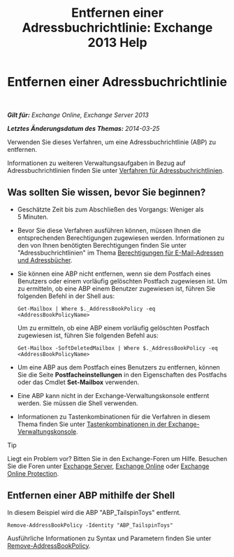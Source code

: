 ﻿---
title: 'Entfernen einer Adressbuchrichtlinie: Exchange 2013 Help'
TOCTitle: Entfernen einer Adressbuchrichtlinie
ms:assetid: c20c6f82-2f75-4116-9be1-c5af10113f71
ms:mtpsurl: https://technet.microsoft.com/de-de/library/Hh529946(v=EXCHG.150)
ms:contentKeyID: 50476644
ms.date: 04/24/2018
mtps_version: v=EXCHG.150
ms.translationtype: HT
---

# Entfernen einer Adressbuchrichtlinie

 

_**Gilt für:** Exchange Online, Exchange Server 2013_

_**Letztes Änderungsdatum des Themas:** 2014-03-25_

Verwenden Sie dieses Verfahren, um eine Adressbuchrichtlinie (ABP) zu entfernen.

Informationen zu weiteren Verwaltungsaufgaben in Bezug auf Adressbuchrichtlinien finden Sie unter [Verfahren für Adressbuchrichtlinien](address-book-policy-procedures-exchange-2013-help.md).

## Was sollten Sie wissen, bevor Sie beginnen?

  - Geschätzte Zeit bis zum Abschließen des Vorgangs: Weniger als 5 Minuten.

  - Bevor Sie diese Verfahren ausführen können, müssen Ihnen die entsprechenden Berechtigungen zugewiesen werden. Informationen zu den von Ihnen benötigten Berechtigungen finden Sie unter "Adressbuchrichtlinien" im Thema [Berechtigungen für E-Mail-Adressen und Adressbücher](email-address-and-address-book-permissions-exchange-2013-help.md).

  - Sie können eine ABP nicht entfernen, wenn sie dem Postfach eines Benutzers oder einem vorläufig gelöschten Postfach zugewiesen ist. Um zu ermitteln, ob eine ABP einem Benutzer zugewiesen ist, führen Sie folgenden Befehl in der Shell aus:
    
    `Get-Mailbox | Where $._AddressBookPolicy -eq <AddressBookPolicyName>`
    
    Um zu ermitteln, ob eine ABP einem vorläufig gelöschten Postfach zugewiesen ist, führen Sie folgenden Befehl aus:
    
    `Get-Mailbox -SoftDeletedMailbox | Where $._AddressBookPolicy -eq <AddressBookPolicyName>`

  - Um eine ABP aus dem Postfach eines Benutzers zu entfernen, können Sie die Seite **Postfacheinstellungen** in den Eigenschaften des Postfachs oder das Cmdlet **Set-Mailbox** verwenden.

  - Eine ABP kann nicht in der Exchange-Verwaltungskonsole entfernt werden. Sie müssen die Shell verwenden.

  - Informationen zu Tastenkombinationen für die Verfahren in diesem Thema finden Sie unter [Tastenkombinationen in der Exchange-Verwaltungskonsole](keyboard-shortcuts-in-the-exchange-admin-center-exchange-online-protection-help.md).


> [!TIP]
> Liegt ein Problem vor? Bitten Sie in den Exchange-Foren um Hilfe. Besuchen Sie die Foren unter <A href="https://go.microsoft.com/fwlink/p/?linkid=60612">Exchange Server</A>, <A href="https://go.microsoft.com/fwlink/p/?linkid=267542">Exchange Online</A> oder <A href="https://go.microsoft.com/fwlink/p/?linkid=285351">Exchange Online Protection</A>.



## Entfernen einer ABP mithilfe der Shell

In diesem Beispiel wird die ABP "ABP\_TailspinToys" entfernt.

    Remove-AddressBookPolicy -Identity "ABP_TailspinToys"

Ausführliche Informationen zu Syntax und Parametern finden Sie unter [Remove-AddressBookPolicy](https://technet.microsoft.com/de-de/library/hh529929\(v=exchg.150\)).

